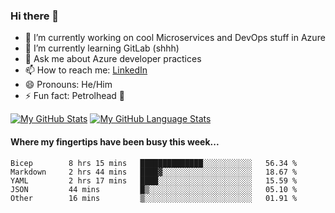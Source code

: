 ### Hi there 👋

- 🔭 I’m currently working on cool Microservices and DevOps stuff in Azure
- 🌱 I’m currently learning GitLab (shhh)
- 💬 Ask me about Azure developer practices
- 📫 How to reach me: [LinkedIn](https://www.linkedin.com/in/gordonbyers/)
- 😄 Pronouns: He/Him 
- ⚡ Fun fact: Petrolhead 🚙

[![My GitHub Stats](https://github-readme-stats.vercel.app/api/?username=gordonby&count_private=true&theme=tokyonight&showicons=true)]()
[![My GitHub Language Stats](https://github-readme-stats.vercel.app/api/top-langs/?username=gordonby&langs_count=5&theme=tokyonight)]()

#### Where my fingertips have been busy this week... 
<!--START_SECTION:waka-->

```text
Bicep        8 hrs 15 mins   ██████████████░░░░░░░░░░░   56.34 %
Markdown     2 hrs 44 mins   ████▓░░░░░░░░░░░░░░░░░░░░   18.67 %
YAML         2 hrs 17 mins   ████░░░░░░░░░░░░░░░░░░░░░   15.59 %
JSON         44 mins         █▒░░░░░░░░░░░░░░░░░░░░░░░   05.10 %
Other        16 mins         ▒░░░░░░░░░░░░░░░░░░░░░░░░   01.91 %
```

<!--END_SECTION:waka-->
